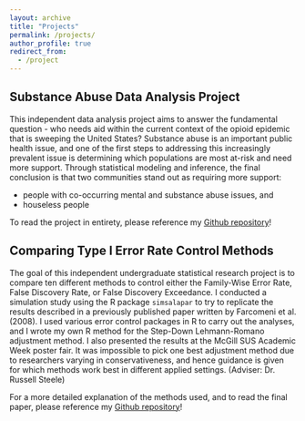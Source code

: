 ```yaml
---
layout: archive
title: "Projects"
permalink: /projects/
author_profile: true
redirect_from:
  - /project
---
```


## Substance Abuse Data Analysis Project
This independent data analysis project aims to answer the fundamental question - who needs aid within the current context of the opioid epidemic that is sweeping the United States? Substance abuse is an important public health issue, and one of the first steps to addressing this increasingly prevalent issue is determining which populations are most at-risk and need more support. Through statistical modeling and inference, the final conclusion is that two communities stand out as requiring more support:
  * people with co-occurring mental and substance abuse issues, and 
  * houseless people

To read the project in entirety, please reference my [Github repository](https://github.com/nikipetrakos/substance-abuse-project/blob/main/Niki%20Petrakos%20Final%20Draft%20-%20Edited%208_8.pdf)!


## Comparing Type I Error Rate Control Methods
The goal of this independent undergraduate statistical research project is to compare ten different methods to control either the Family-Wise Error Rate, False Discovery Rate, or False Discovery Exceedance. I conducted a simulation study using the R package `simsalapar` to try to replicate the results described in a previously published paper written by Farcomeni et al. (2008). I used various error control packages in R to carry out the analyses, and I wrote my own R method for the Step-Down Lehmann-Romano adjustment method. I also presented the results at the McGill SUS Academic Week poster fair. It was impossible to pick one best adjustment method due to researchers varying in conservativeness, and hence guidance is given for which methods work best in different applied settings. (Adviser: Dr. Russell Steele)

For a more detailed explanation of the methods used, and to read the final paper, please reference my [Github repository](https://github.com/nikipetrakos/sim-studies/blob/master/FinalReport.pdf)!